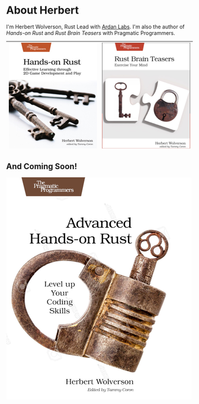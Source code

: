 # About Herbert

I'm Herbert Wolverson, Rust Lead with [Ardan Labs](https://www.ardanlabs.com/). I'm also the author of *Hands-on Rust* and *Rust Brain Teasers* with Pragmatic Programmers.

![](./images/Hands-on%20Rust.png) | ![](./images/Rust-Brain-Teasers.png)
:-------------------------:|:-------------------------:

## And Coming Soon!

![](./images/advanced-hands-on-rust.png)